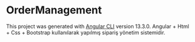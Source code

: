 # OrderManagement

This project was generated with [Angular CLI](https://github.com/angular/angular-cli) version 13.3.0.
Angular + Html + Css + Bootstrap kullanılarak yapılmış sipariş yönetim sistemidir.

